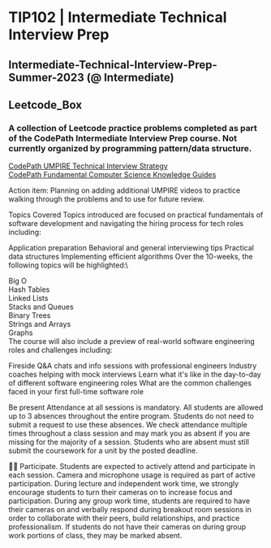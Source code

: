 # TIP102 | Intermediate Technical Interview Prep

## Intermediate-Technical-Interview-Prep-Summer-2023 (@ Intermediate)
## Leetcode_Box

### A collection of Leetcode practice problems completed as part of the CodePath Intermediate Interview Prep course. Not currently organized by programming pattern/data structure. 

[CodePath UMPIRE Technical Interview Strategy](https://guides.codepath.org/compsci/UMPIRE-Interview-Strategy)\
[CodePath Fundamental Computer Science Knowledge Guides](https://guides.codepath.org/compsci/)

Action item: Planning on adding additional UMPIRE videos to practice walking through the problems 
and to use for future review. 


Topics Covered
Topics introduced are focused on practical fundamentals of software development and navigating the hiring process for tech roles including:

Application preparation
Behavioral and general interviewing tips
Practical data structures
Implementing efficient algorithms
Over the 10-weeks, the following topics will be highlighted:\

Big O\
Hash Tables\
Linked Lists\
Stacks and Queues\
Binary Trees\
Strings and Arrays\
Graphs\
The course will also include a preview of real-world software engineering roles and challenges including:

Fireside Q&A chats and info sessions with professional engineers
Industry coaches helping with mock interviews
Learn what it's like in the day-to-day of different software engineering roles
What are the common challenges faced in your first full-time software role



Be present
Attendance at all sessions is mandatory.
All students are allowed up to 3 absences throughout the entire program. Students do not need to submit a request to use these absences.
We check attendance multiple times throughout a class session and may mark you as absent if you are missing for the majority of a session.
Students who are absent must still submit the coursework for a unit by the posted deadline.

🙋‍♂️ Participate.
Students are expected to actively attend and participate in each session.
Camera and microphone usage is required as part of active participation.
During lecture and independent work time, we strongly encourage students to turn their cameras on to increase focus and participation.
During any group work time, students are required to have their cameras on and verbally respond during breakout room sessions in order to collaborate with their peers, build relationships, and practice professionalism. If students do not have their cameras on during group work portions of class, they may be marked absent.